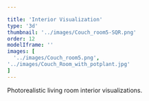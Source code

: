 ```yaml
---

title: 'Interior Visualization'
type: '3d'
thumbnail: '../images/Couch_room5-SQR.png'
order: 12
modelIframe: ''
images: [
  '../images/Couch_room5.png',
'../images/Couch_Room_with_potplant.jpg'
]
---
```


Photorealistic living room interior
visualizations.
